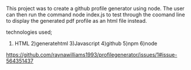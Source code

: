 This project was to create a github profile generator using node. The user can then run the command node index.js to test through the coomand line to display the generated pdf profile as an html file instead.

technologies used;
1) HTML
2)generatehtml
3)Javascript
4)github
5)npm
6)node


https://github.com/raynawilliams1993/profilegenerator/issues/1#issue-564351437
